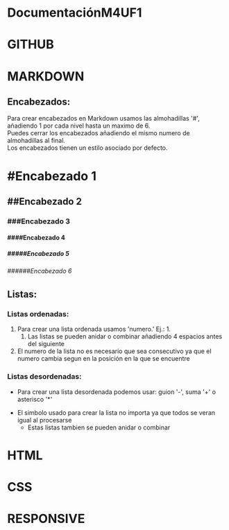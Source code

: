 # DocumentaciónM4UF1

# GITHUB

# MARKDOWN

## Encabezados:
Para crear encabezados en Markdown usamos las almohadillas '#', añadiendo 1 por cada nivel hasta un maximo de 6.  
Puedes cerrar los encabezados añadiendo el mismo numero de almohadillas al final.  
Los encabezados tienen un estilo asociado por defecto.

 # #Encabezado 1
 ## ##Encabezado 2
 ### ###Encabezado 3
 #### ####Encabezado 4
 ##### #####Encabezado 5
 ###### ######Encabezado 6

## Listas:

### Listas ordenadas:
1. Para crear una lista ordenada usamos 'numero.' Ej.: 1.
    1. Las listas se pueden anidar o combinar añadiendo 4 espacios antes del siguiente
5. El numero de la lista no es necesario que sea consecutivo ya que el numero cambia segun en la posición en la que se encuentre

### Listas desordenadas:
- Para crear una lista desordenada podemos usar: guion '-', suma '+' o asterisco '*'
+ El simbolo usado para crear la lista no importa ya que todos se veran igual al procesarse
    * Estas listas tambien se pueden anidar o combinar

# HTML

# CSS

# RESPONSIVE
